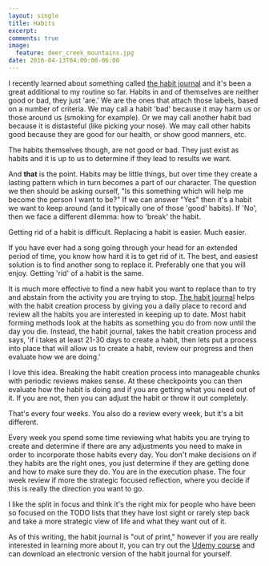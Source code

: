 ```yaml
---
layout: single
title: Habits
excerpt:
comments: true
image:
  feature: deer_creek_mountains.jpg
date: 2016-04-13T04:00:00-06:00
---
```

I recently learned about something called [the habit journal][journal] and it's been a great additional to my routine so far. Habits in and of themselves are neither good or bad, they just 'are.' We are the ones that attach those labels, based on a number of criteria. We may call a habit 'bad' because it may harm us or those around us (smoking for example). Or we may call another habit bad because it is distasteful (like picking your nose). We may call other habits good because they are good for our health, or show good manners, etc.

The habits themselves though, are not good or bad. They just exist as habits and it is up to us to determine if they lead to results we want.

And **that** is the point. Habits may be little things, but over time they create a lasting pattern which in turn becomes a part of our character. The question we then should be asking ourself, "Is this something which will help me become the person I want to be?" If we can answer "Yes" then it's a habit we want to keep around (and it typically one of those 'good' habits). If 'No', then we face a different dilemma: how to 'break' the habit.

Getting rid of a habit is difficult. Replacing a habit is easier. Much easier.

If you have ever had a song going through your head for an extended period of time, you know how hard it is to get rid of it. The best, and easiest solution is to find another song to replace it. Preferably one that you will enjoy. Getting 'rid' of a habit is the same.

It is much more effective to find a new habit you want to replace than to try and abstain from the activity you are trying to stop. [The habit journal][journal] helps with the habit creation process by giving you a daily place to record and review all the habits you are interested in keeping up to date. Most habit forming methods look at the habits as something you do from now until the day you die. Instead, the habit journal, takes the habit creation process and says, 'if i takes at least 21-30 days to create a habit, then lets put a process into place that will allow us to create a habit, review our progress and then evaluate how we are doing.'

I love this idea. Breaking the habit creation process into manageable chunks with periodic reviews makes sense. At these checkpoints you can then evaluate how the habit is doing and if you are getting what you need out of it. If you are not, then you can adjust the habit or throw it out completely.

That's every four weeks. You also do a review every week, but it's a bit different.

Every week you spend some time reviewing what habits you are trying to create and determine if there are any adjustments you need to make in order to incorporate those habits every day. You don't make decisions on if they habits are the right ones, you just determine if they are getting done and how to make sure they do. You are in the execution phase. The four week review if more the strategic focused reflection, where you decide if this is really the direction you want to go.

I like the split in focus and think it's the right mix for people who have been so focused on the TODO lists that they have lost sight or rarely step back and take a more strategic view of life and what they want out of it.

As of this writing, the habit journal is "out of print," however if you are really interested in learning more about it, you can try out the [Udemy course][udemy] and can download an electronic version of the habit journal for yourself.

[journal]: http://www.thehabitjournal.com/
[udemy]: https://www.udemy.com/thehabitjournal/learn/v4/overview

